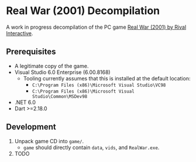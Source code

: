 # Real War (2001) Decompilation
A work in progress decompilation of the PC game [Real War (2001) by Rival Interactive](https://en.wikipedia.org/wiki/Real_War_(video_game)).

## Prerequisites
- A legitimate copy of the game.
- Visual Studio 6.0 Enterprise (6.00.8168)
    - Tooling currently assumes that this is installed at the default location:
        - `C:\Program Files (x86)\Microsoft Visual Studio\VC98`
        - `C:\Program Files (x86)\Microsoft Visual Studio\Common\MSDev98`
- .NET 6.0
- Dart >=2.18.0

## Development
1. Unpack game CD into `game/`.
    - `game` should directly contain `data`, `vids`, and `RealWar.exe`.
2. TODO
